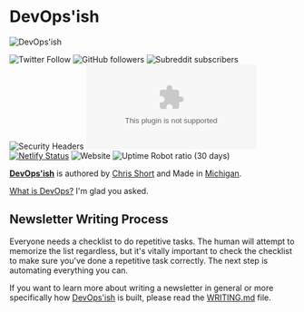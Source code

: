 # DevOps'ish

![DevOps'ish](https://shortcdn.com/file/devopsish/DevOpsish-Wide.png)

![Twitter Follow](https://img.shields.io/twitter/follow/ChrisShort?style=social)
![GitHub followers](https://img.shields.io/github/followers/chris-short?style=social)
![Subreddit subscribers](https://img.shields.io/reddit/subreddit-subscribers/devopsish?style=social)
![Security Headers](https://img.shields.io/security-headers?url=https%3A%2F%2Fdevopsish.com)
![Mozilla HTTP Observatory Grade](https://img.shields.io/mozilla-observatory/grade/devopsish.com?publish)
[![Netlify Status](https://api.netlify.com/api/v1/badges/18041430-d7ea-497d-b4d7-3b212d12502a/deploy-status)](https://app.netlify.com/sites/devopsish/deploys)
![Website](https://img.shields.io/website?url=https%3A%2F%2Fdevopsish.com)
![Uptime Robot ratio (30 days)](https://img.shields.io/uptimerobot/ratio/m781812229-c71af32b561915c8c6cc6667)

[**DevOps'ish**](https://devopsish.com) is authored by [Chris Short](https://chrisshort.net/) and Made in [Michigan](https://www.michigan.org/).

[What is DevOps?](https://devopsish.com/what-is-devops/) I'm glad you asked.

## Newsletter Writing Process

Everyone needs a checklist to do repetitive tasks. The human will attempt to memorize the list regardless, but it's vitally important to check the checklist to make sure you've done a repetitive task correctly. The next step is automating everything you can.

If you want to learn more about writing a newsletter in general or more specifically how [DevOps'ish](https://devopsish.com/) is built, please read the [WRITING.md](WRITING.md) file.
